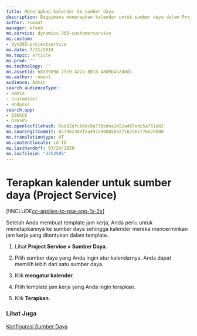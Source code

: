 ```yaml
---
title: Menerapkan kalender ke sumber daya
description: Bagaimana menerapkan kalender untuk sumber daya dalam Project Service
author: rumant
manager: kfend
ms.service: dynamics-365-customerservice
ms.custom:
- dyn365-projectservice
ms.date: 7/31/2018
ms.topic: article
ms.prod: ''
ms.technology: ''
ms.assetid: 683d909d-7fe9-422a-8018-48d9b4a2d8d1
ms.author: rumant
audience: Admin
search.audienceType:
- admin
- customizer
- enduser
search.app:
- D365CE
- D365PS
ms.openlocfilehash: 5e882efcb0dc8a73bbdea2e52a407edc5a761e02
ms.sourcegitcommit: 8c786230ef2a497280885b827162561776e2eb00
ms.translationtype: HT
ms.contentlocale: id-ID
ms.lasthandoff: 03/24/2020
ms.locfileid: "3752505"
---
```

# <a name="apply-a-calendar-to-a-resource-project-service"></a>Terapkan kalender untuk sumber daya (Project Service)

[!INCLUDE[cc-applies-to-psa-app-1x-2x](../includes/cc-applies-to-psa-app-1x-2x.md)]

Setelah Anda membuat template jam kerja, Anda perlu untuk menetapkannya ke sumber daya sehingga kalender mereka mencerminkan jam kerja yang ditentukan dalam template.  
  
1.  Lihat **Project Service > Sumber Daya**.  
  
2.  Pilih sumber daya yang Anda ingin atur kalendarnya. Anda dapat memilih lebih dari satu sumber daya.  
  
3.  Klik **mengatur kalender**.  
  
4.  Pilih template jam kerja yang Anda ingin terapkan.  
  
5.  Klik **Terapkan**.  
  
### <a name="see-also"></a>Lihat Juga  
 [Konfigurasi Sumber Daya](../project-service/set-up-resources.md)
